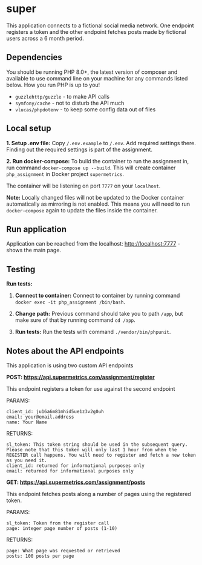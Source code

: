 # super

This application connects to a fictional social media network. One endpoint registers a token and the other endpoint fetches posts made by fictional users across a 6 month period.

## Dependencies

You should be running PHP 8.0+, the latest version of composer and available to use command line on your machine for any commands listed below. How you run PHP is up to you!

* `guzzlehttp/guzzle` - to make API calls
* `symfony/cache` - not to disturb the API much
* `vlucas/phpdotenv` - to keep some config data out of files

## Local setup

**1. Setup .env file:** Copy `/.env.example` to `/.env`. Add required settings there. Finding out the required settings is part of the assignment.

**2. Run docker-compose:**
To build the container to run the assignment in, run command `docker-compose up --build`. This will create container `php_assignment` in Docker project `supermetrics`.

The container will be listening on port `7777` on your `localhost`.

**Note:** Locally changed files will not be updated to the Docker container automatically as mirroring is not enabled. This means you will need to run `docker-compose` again to update the files inside the container.

## Run application
Application can be reached from the localhost: 
[http://localhost:7777](http://localhost:7777) - shows the main page.

## Testing

**Run tests:**

1. **Connect to container:**
Connect to container by running command `docker exec -it php_assignment /bin/bash`.

2. **Change path:**
Previous command should take you to path `/app`, but make sure of that by running command `cd /app`.

4. **Run tests:**
Run the tests with command `./vendor/bin/phpunit`.

## Notes about the API endpoints

This application is using two custom API endpoints

**POST: https://api.supermetrics.com/assignment/register**

This endpoint registers a token for use against the second endpoint

PARAMS:
```
client_id: ju16a6m81mhid5ue1z3v2g0uh
email: your@email.address
name: Your Name
```

RETURNS:
```
sl_token: This token string should be used in the subsequent query. Please note that this token will only last 1 hour from when the REGISTER call happens. You will need to register and fetch a new token as you need it.
client_id: returned for informational purposes only
email: returned for informational purposes only
```



**GET: https://api.supermetrics.com/assignment/posts**

This endpoint fetches posts along a number of pages using the registered token.

PARAMS:
```
sl_token: Token from the register call
page: integer page number of posts (1-10)
```

RETURNS:
```
page: What page was requested or retrieved
posts: 100 posts per page
```


